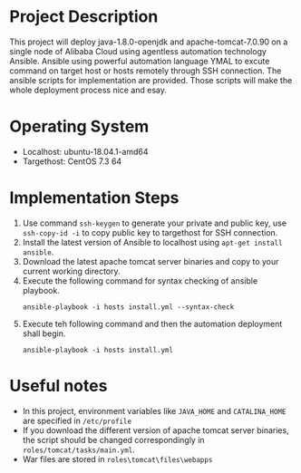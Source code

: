 # Project Description
This project will deploy java-1.8.0-openjdk and apache-tomcat-7.0.90 on a single node of Alibaba Cloud using agentless automation technology Ansible. Ansible using powerful automation language YMAL to excute command on target host or hosts remotely through SSH connection. The ansible scripts for implementation are provided. Those scripts will make the whole deployment process nice and esay.

# Operating System
 - Localhost: ubuntu-18.04.1-amd64
 - Targethost:  CentOS 7.3 64

# Implementation Steps
1. Use command `ssh-keygen` to generate your private and public key, use `ssh-copy-id -i` to copy public key to targethost for SSH connection.
2. Install the latest version of Ansible to localhost using `apt-get install ansible`.
3. Download the latest apache tomcat server binaries and copy to your current working directory.
4. Execute the following command for syntax checking of ansible playbook.
   ```
   ansible-playbook -i hosts install.yml --syntax-check
   ```
5. Execute teh following command and then the automation deployment shall begin.
   ```
   ansible-playbook -i hosts install.yml
   ```
   
# Useful notes
- In this project, environment variables like `JAVA_HOME` and `CATALINA_HOME` are specified in `/etc/profile`  
- If you download the different version of apache tomcat server binaries, the script should be changed correspondingly in `roles/tomcat/tasks/main.yml`.
- War files are stored in `roles\tomcat\files\webapps`
